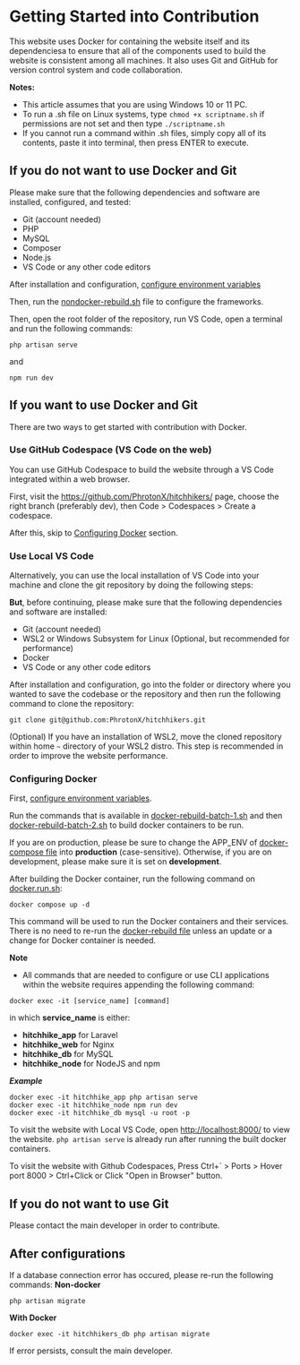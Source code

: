 # Getting Started into Contribution
This website uses Docker for containing the website itself and its dependenciesa to ensure that all of the components used to build the website is consistent among all machines. It also uses Git and GitHub for version control system and code collaboration.

**Notes:**
- This article assumes that you are using Windows 10 or 11 PC.
- To run a .sh file on Linux systems, type ```chmod +x scriptname.sh``` if permissions are not set and then type ```./scriptname.sh``` 
- If you cannot run a command within .sh files, simply copy all of its contents, paste it into terminal, then press ENTER to execute.

## If you do not want to use Docker and Git
Please make sure that the following dependencies and software are installed, configured, and tested:
- Git (account needed)
- PHP
- MySQL
- Composer
- Node.js
- VS Code or any other code editors

After installation and configuration, [configure environment variables](../docs/configure_env.md)

Then, run the [nondocker-rebuild.sh](../nondocker-rebuild.sh) file to configure the frameworks.

Then, open the root folder of the repository, run VS Code, open a terminal and run the following commands:

```
php artisan serve
```
and
```
npm run dev
```

## If you want to use Docker and Git
There are two ways to get started with contribution with Docker.

### Use GitHub Codespace (VS Code on the web)
You can use GitHub Codespace to build the website through a VS Code integrated within a web browser.

First, visit the https://github.com/PhrotonX/hitchhikers/ page, choose the right branch (preferably dev), then Code > Codespaces > Create a codespace.

After this, skip to [Configuring Docker](#configuring-docker) section.

### Use Local VS Code
Alternatively, you can use the local installation of VS Code into your machine and clone the git repository by doing the following steps:

**But**, before continuing, please make sure that the following dependencies and software are installed:
- Git (account needed)
- WSL2 or Windows Subsystem for Linux (Optional, but recommended for performance)
- Docker
- VS Code or any other code editors

After installation and configuration, go into the folder or directory where you wanted to save the codebase or the repository and then run the following command to clone the repository:
```
git clone git@github.com:PhrotonX/hitchhikers.git
```

(Optional) If you have an installation of WSL2, move the cloned repository within home ```~``` directory of your WSL2 distro. This step is recommended in order to improve the website performance.

### Configuring Docker
First, [configure environment variables](../docs/configure_env.md).

Run the commands that is available in [docker-rebuild-batch-1.sh](../docker-rebuild-batch-1.sh) and then [docker-rebuild-batch-2.sh](../docker-rebuild-batch-2.sh) to build docker containers to be run.

If you are on production, please be sure to change the APP_ENV of [docker-compose file](../docker-compose.yaml) into **production** (case-sensitive). Otherwise, if you are on development, please make sure it is set on **development**.

After building the Docker container, run the following command on [docker.run.sh](../docker-run.sh):
```
docker compose up -d
```
This command will be used to run the Docker containers and their services. There is no need to re-run the [docker-rebuild file](../docker-rebuild.sh) unless an update or a change for Docker container is needed.

**Note**
- All commands that are needed to configure or use CLI applications within the website requires appending the following command:
```
docker exec -it [service_name] [command]
```
in which **service_name** is either:
- **hitchhike_app** for Laravel
- **hitchhike_web** for Nginx
- **hitchhike_db** for MySQL
- **hitchhike_node** for NodeJS and npm

***Example***
```
docker exec -it hitchhike_app php artisan serve
docker exec -it hitchhike_node npm run dev
docker exec -it hitchhike_db mysql -u root -p
```

To visit the website with Local VS Code, open [http://localhost:8000/](http://localhost:8000) to view the website. ```php artisan serve``` is already run after running the built docker containers.

To visit the website with Github Codespaces, Press Ctrl+\` > Ports > Hover port 8000 > Ctrl+Click or Click "Open in Browser" button.

## If you do not want to use Git
Please contact the main developer in order to contribute.

## After configurations
If a database connection error has occured, please re-run the following commands:
**Non-docker**
```
php artisan migrate
```
**With Docker**
```
docker exec -it hitchhikers_db php artisan migrate
```

If error persists, consult the main developer.